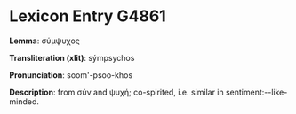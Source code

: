 # Lexicon Entry G4861

**Lemma**: σύμψυχος

**Transliteration (xlit)**: sýmpsychos

**Pronunciation**: soom'-psoo-khos

**Description**:
from σύν and ψυχή; co-spirited, i.e. similar in sentiment:--like-minded.
